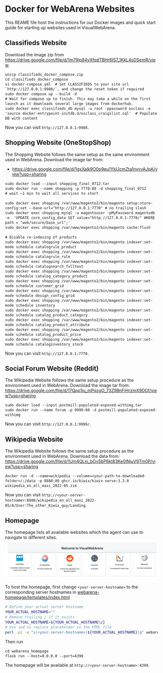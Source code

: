# Docker for WebArena Websites
This REAME file host the instructions for our Docker images and quick start guide for starting up websites used in VisualWebArena.

## Classifieds Website

Download the image zip from https://drive.google.com/file/d/1m79lp84yXfqdTBHr6IS7_1KkL4sDSemR/view.

```
unzip classifieds_docker_compose.zip
cd classifieds_docker_compose
vi docker-compose.yml  # Set CLASSIFIEDS to your site url `http://127.0.0.1:9980/`, and change the reset token if required
sudo docker compose up --build -d
# Wait for compose up to finish. This may take a while on the first launch as it downloads several large images from dockerhub.
sudo docker exec classifieds_db mysql -u root -ppassword osclass -e 'source docker-entrypoint-initdb.d/osclass_craigslist.sql'  # Populate DB with content
```
Now you can visit `http://127.0.0.1:9980`.


## Shopping Website (OneStopShop)

The Shopping Website follows the same setup as the same environment used in WebArena. Download the image tar from:
- https://drive.google.com/file/d/1gxXalk9O0p9eu1YkIJcmZta1nvvyAJpA/view?usp=sharing

```
sudo docker load --input shopping_final_0712.tar
sudo docker run --name shopping -p 7770:80 -d shopping_final_0712
# wait ~1 min to wait all services to start

sudo docker exec shopping /var/www/magento2/bin/magento setup:store-config:set --base-url="http://127.0.0.1:7770" # no trailing slash
sudo docker exec shopping mysql -u magentouser -pMyPassword magentodb -e  'UPDATE core_config_data SET value="http://127.0.0.1:7770/" WHERE path = "web/secure/base_url";'
sudo docker exec shopping /var/www/magento2/bin/magento cache:flush

# Disable re-indexing of products
sudo docker exec shopping /var/www/magento2/bin/magento indexer:set-mode schedule catalogrule_product
sudo docker exec shopping /var/www/magento2/bin/magento indexer:set-mode schedule catalogrule_rule
sudo docker exec shopping /var/www/magento2/bin/magento indexer:set-mode schedule catalogsearch_fulltext
sudo docker exec shopping /var/www/magento2/bin/magento indexer:set-mode schedule catalog_category_product
sudo docker exec shopping /var/www/magento2/bin/magento indexer:set-mode schedule customer_grid
sudo docker exec shopping /var/www/magento2/bin/magento indexer:set-mode schedule design_config_grid
sudo docker exec shopping /var/www/magento2/bin/magento indexer:set-mode schedule inventory
sudo docker exec shopping /var/www/magento2/bin/magento indexer:set-mode schedule catalog_product_category
sudo docker exec shopping /var/www/magento2/bin/magento indexer:set-mode schedule catalog_product_attribute
sudo docker exec shopping /var/www/magento2/bin/magento indexer:set-mode schedule catalog_product_price
sudo docker exec shopping /var/www/magento2/bin/magento indexer:set-mode schedule cataloginventory_stock
```
Now you can visit `http://127.0.0.1:7770`.


## Social Forum Website (Reddit)

The Wikipedia Website follows the same setup procedure as the environment used in WebArena. Download the image tar from:
https://drive.google.com/file/d/17Qpp1iu_mPqzgO_73Z9BnFjHrzmX9DGf/view?usp=sharing

```
sudo docker load --input postmill-populated-exposed-withimg.tar
sudo docker run --name forum -p 9999:80 -d postmill-populated-exposed-withimg
```
Now you can visit `http://127.0.0.1:9999/`.


## Wikipedia Website

The Wikipedia Website follows the same setup procedure as the environment used in WebArena. Download the data from:
https://drive.google.com/file/d/1Um4QLxi_bGv5bP6kt83Ke0lNjuV9Tm0P/view?usp=sharing

```
docker run -d --name=wikipedia --volume=<your-path-to-downloaded-folder>/:/data -p 8888:80 ghcr.io/kiwix/kiwix-serve:3.3.0 wikipedia_en_all_maxi_2022-05.zim
```
Now you can visit `http://<your-server-hostname>:8888/wikipedia_en_all_maxi_2022-05/A/User:The_other_Kiwix_guy/Landing`.


## Homepage

The homepage lists all available websites which the agent can use to navigate to different sites.
![Homepage](../media/homepage_demo.png)

To host the homepage, first change `<your-server-hostname>` to the corresponding server hostnames in [webarena-homepage/templates/index.html](webarena-homepage/templates/index.html)
```bash
# Define your actual server hostname
YOUR_ACTUAL_HOSTNAME=""
# Remove trailing / if it exists
YOUR_ACTUAL_HOSTNAME=${YOUR_ACTUAL_HOSTNAME%/}
# Use sed to replace placeholder in the HTML file
perl -pi -e "s|<your-server-hostname>|${YOUR_ACTUAL_HOSTNAME}|g" webarena-homepage/templates/index.html
```

Then run
```
cd webarena_homepage
flask run --host=0.0.0.0 --port=4399
```
The homepage will be available at `http://<your-server-hostname>:4399`.
